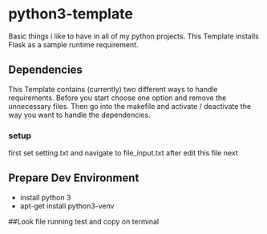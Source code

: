 # python3-template
Basic things i like to have in all of my python projects.
This Template installs Flask as a sample runtime requirement.

## Dependencies

This Template contains (currently) two different ways to handle requirements.
Before you start choose one option and remove the unnecessary files.
Then go into the makefile and activate / deactivate the way you want to handle 
the dependencies.

### setup
first set setting.txt and navigate to file_input.txt after edit this file next

## Prepare Dev Environment
* install python 3
* apt-get install python3-venv

##Look file running test
and copy on terminal
